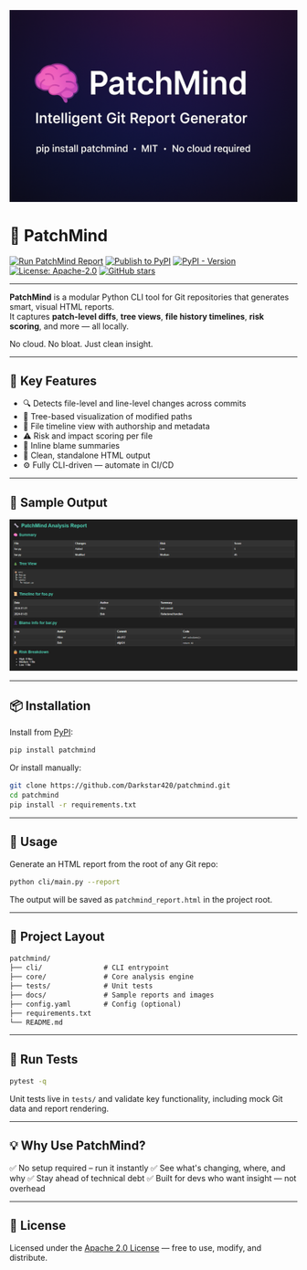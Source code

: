 <p align="center">
  <img src="https://raw.githubusercontent.com/Darkstar420/patchmind/main/docs/patchmind.png" alt="PatchMind Banner">
</p>

# 🧠 PatchMind

[![Run PatchMind Report](https://github.com/Darkstar420/patchmind/actions/workflows/patchmind.yml/badge.svg?branch=main)](https://github.com/Darkstar420/patchmind/actions/workflows/patchmind.yml)
[![Publish to PyPI](https://github.com/Darkstar420/patchmind/actions/workflows/publish.yml/badge.svg?branch=main)](https://github.com/Darkstar420/patchmind/actions/workflows/publish.yml)
[![PyPI - Version](https://img.shields.io/pypi/v/patchmind?color=blue)](https://pypi.org/project/patchmind/)
[![License: Apache-2.0](https://img.shields.io/badge/License-Apache%202.0-green.svg)](https://opensource.org/licenses/Apache-2.0)
[![GitHub stars](https://img.shields.io/github/stars/Darkstar420/patchmind?style=social)](https://github.com/Darkstar420/patchmind/stargazers)

---

**PatchMind** is a modular Python CLI tool for Git repositories that generates smart, visual HTML reports.  
It captures **patch-level diffs**, **tree views**, **file history timelines**, **risk scoring**, and more — all locally.

No cloud. No bloat. Just clean insight.

---

## 🚀 Key Features

- 🔍 Detects file-level and line-level changes across commits  
- 🌳 Tree-based visualization of modified paths  
- 📅 File timeline view with authorship and metadata  
- ⚠️ Risk and impact scoring per file  
- 👤 Inline blame summaries  
- 📄 Clean, standalone HTML output  
- ⚙️ Fully CLI-driven — automate in CI/CD

---

## 📸 Sample Output

![PatchMind HTML Report Sample](https://raw.githubusercontent.com/Darkstar420/patchmind/main/docs/patchmind_report_sample.png)

---

## 📦 Installation

Install from [PyPI](https://pypi.org/project/patchmind/):

```bash
pip install patchmind
````

Or install manually:

```bash
git clone https://github.com/Darkstar420/patchmind.git
cd patchmind
pip install -r requirements.txt
```

---

## 🧪 Usage

Generate an HTML report from the root of any Git repo:

```bash
python cli/main.py --report
```

The output will be saved as `patchmind_report.html` in the project root.

---

## 📂 Project Layout

```
patchmind/
├── cli/               # CLI entrypoint
├── core/              # Core analysis engine
├── tests/             # Unit tests
├── docs/              # Sample reports and images
├── config.yaml        # Config (optional)
├── requirements.txt
└── README.md
```

---

## 🧪 Run Tests

```bash
pytest -q
```

Unit tests live in `tests/` and validate key functionality, including mock Git data and report rendering.

---

## 💡 Why Use PatchMind?

✅ No setup required – run it instantly
✅ See what's changing, where, and why
✅ Stay ahead of technical debt
✅ Built for devs who want insight — not overhead

---

## 📄 License

Licensed under the [Apache 2.0 License](https://opensource.org/licenses/Apache-2.0) — free to use, modify, and distribute.

```

